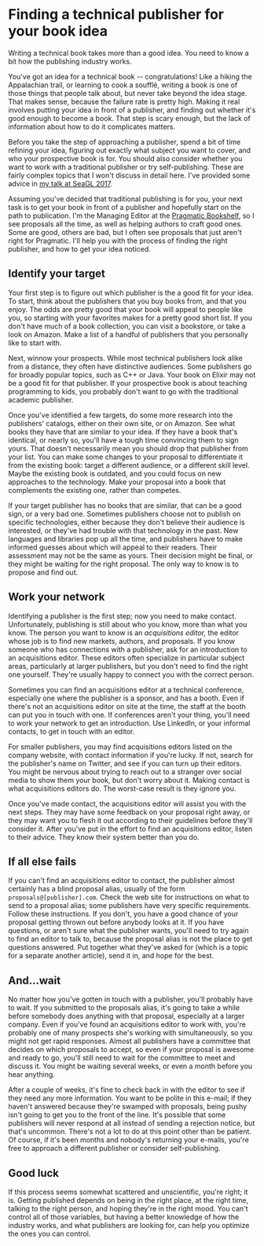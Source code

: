 # Finding a technical publisher for your book idea

<subtitle>Writing a technical book takes more than a good idea. You need to know a bit how the publishing industry works.</subtitle>

You've got an idea for a technical book -- congratulations! Like a hiking the Appalachian trail, or learning to cook a souffl&#233;, writing a book is one of those things that people talk about, but never take beyond the idea stage. That makes sense, because the failure rate is pretty high. Making it real involves putting your idea in front of a publisher, and finding out whether it's good enough to become a book. That step is scary enough, but the lack of information about how to do it complicates matters.

Before you take the step of approaching a publisher, spend a bit of time refining your idea, figuring out exactly what subject you want to cover, and who your prospective book is for. You should also consider whether you want to work with a traditional publisher or try self-publishing. These are fairly complex topics that I won't discuss in detail here. I've provided some advice in [my talk at SeaGL 2017](https://archive.org/details/SeaGL2017WritingTheNextGreatTechBook). 

Assuming you've decided that traditional publishing is for you, your next task is to get your book in front of a publisher and hopefully start on the path to publication. I'm the Managing Editor at the [Pragmatic Bookshelf](https://pragprog.com/), so I see proposals all the time, as well as helping authors to craft good ones. Some are good, others are bad, but I often see proposals that just aren't right for Pragmatic. I'll help you with the process of finding the right publisher, and how to get your idea noticed.

## Identify your target

Your first step is to figure out which publisher is the a good fit for your idea. To start, think about the publishers that you buy books from, and that you enjoy. The odds are pretty good that your book will appeal to people like you, so starting with your favorites makes for a pretty good short list. If you don't have much of a book collection, you can visit a bookstore, or take a look on Amazon. Make a list of a handful of publishers that you personally like to start with.

Next, winnow your prospects. While most technical publishers look alike from a distance, they often have distinctive audiences. Some publishers go for broadly popular topics, such as C++ or Java. Your book on Elixir may not be a good fit for that publisher. If your prospective book is about teaching programming to kids, you probably don't want to go with the traditional academic publisher. 

Once you've identified a few targets, do some more research into the publishers' catalogs, either on their own site, or on Amazon. See what books they have that are similar to your idea. If they have a book that's identical, or nearly so, you'll have a tough time convincing them to sign yours. That doesn't necessarily mean you should drop that publisher from your list. You can make some changes to your proposal to differentiate it from the existing book: target a different audience, or a different skill level. Maybe the existing book is outdated, and you could focus on new approaches to the technology. Make your proposal into a book that complements the existing one, rather than competes. 

If your target publisher has no books that are similar, that can be a good sign, or a very bad one. Sometimes publishers choose not to publish on specific technologies, either because they don't believe their audience is interested, or they've had trouble with that technology in the past. New languages and libraries pop up all the time, and publishers have to make informed guesses about which will appeal to their readers. Their assessment may not be the same as yours. Their decision might be final, or they might be waiting for the right proposal. The only way to know is to propose and find out.

## Work your network

Identifying a publisher is the first step; now you need to make contact. Unfortunately, publishing is still about who you know, more than what you know. The person you want to know is an *acquisitions editor,* the editor whose job is to find new markets, authors, and proposals. If you know someone who has connections with a publisher, ask for an introduction to an acquisitions editor. These editors often specialize in particular subject areas, particularly at larger publishers, but you don't need to find the right one yourself. They're usually happy to connect you with the correct person. 

Sometimes you can find an acquisitions editor at a technical conference, especially one where the publisher is a sponsor, and has a booth. Even if there's not an acquisitions editor on site at the time, the staff at the booth can put you in touch with one. If conferences aren't your thing, you'll need to work your network to get an introduction. Use LinkedIn, or your informal contacts, to get in touch with an editor.

For smaller publishers, you may find acquisitions editors listed on the company website, with contact information if you're lucky. If not, search for the publisher's name on Twitter, and see if you can turn up their editors. You might be nervous about trying to reach out to a stranger over social media to show them your book, but don't worry about it. Making contact is what acquisitions editors do. The worst-case result is they ignore you.

Once you've made contact, the acquisitions editor will assist you with the next steps. They may have some feedback on your proposal right away, or they may want you to flesh it out according to their guidelines before they'll consider it. After you've put in the effort to find an acquisitions editor, listen to their advice. They know their system better than you do.

## If all else fails

If you can't find an acquisitions editor to contact, the publisher almost certainly has a blind proposal alias, usually of the form `proposals@[publisher].com`. Check the web site for instructions on what to send to a proposal alias; some publishers have very specific requirements. Follow these instructions. If you don't, you have a good chance of your proposal getting thrown out before anybody looks at it. If you have questions, or aren't sure what the publisher wants, you'll need to try again to find an editor to talk to, because the proposal alias is not the place to get questions answered. Put together what they've asked for (which is a topic for a separate another article), send it in, and hope for the best.

## And...wait

No matter how you've gotten in touch with a publisher, you'll probably have to wait. If you submitted to the proposals alias, it's going to take a while before somebody does anything with that proposal, especially at a larger company. Even if you've found an acquisitions editor to work with, you're probably one of many prospects she's working with simultaneously, so you might not get rapid responses. Almost all publishers have a committee that decides on which proposals to accept, so even if your proposal is awesome and ready to go, you'll still need to wait for the committee to meet and discuss it. You might be waiting several weeks, or even a month before you hear anything.

After a couple of weeks, it's fine to check back in with the editor to see if they need any more information. You want to be polite in this e-mail; if they haven't answered because they're swamped with proposals, being pushy isn't going to get you to the front of the line. It's possible that some publishers will never respond at all instead of sending a rejection notice, but that's uncommon. There's not a lot to do at this point other than be patient. Of course, if it's been months and nobody's returning your e-mails, you're free to approach a different publisher or consider self-publishing.

## Good luck

If this process seems somewhat scattered and unscientific, you're right; it is. Getting published depends on being in the right place, at the right time, talking to the right person, and hoping they're in the right mood. You can't control all of those variables, but having a better knowledge of how the industry works, and what publishers are looking for, can help you optimize the ones you can control.
